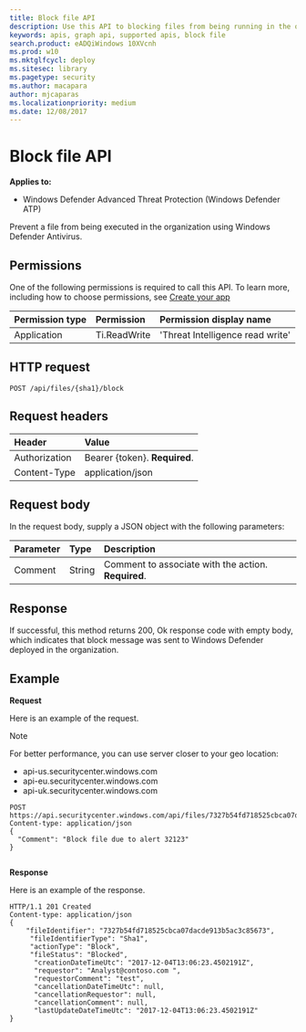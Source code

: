 ```yaml
---
title: Block file API
description: Use this API to blocking files from being running in the organization.
keywords: apis, graph api, supported apis, block file
search.product: eADQiWindows 10XVcnh
ms.prod: w10
ms.mktglfcycl: deploy
ms.sitesec: library
ms.pagetype: security
ms.author: macapara
author: mjcaparas
ms.localizationpriority: medium
ms.date: 12/08/2017
---
```


# Block file API

**Applies to:**

- Windows Defender Advanced Threat Protection (Windows Defender ATP)



Prevent a file from being executed in the organization using Windows Defender Antivirus.

## Permissions
One of the following permissions is required to call this API. To learn more, including how to choose permissions, see [Create your app](exposed-apis-windows-defender-advanced-threat-protection-new.md#create-an-app)

Permission type |	Permission	|	Permission display name
:---|:---|:---
Application |	Ti.ReadWrite |	'Threat Intelligence read write'

## HTTP request
```
POST /api/files/{sha1}/block
```

## Request headers

Header | Value 
:---|:---
Authorization | Bearer {token}. **Required**.
Content-Type	| application/json

## Request body
In the request body, supply a JSON object with the following parameters:

Parameter |	Type	| Description
:---|:---|:---
Comment |	String |	Comment to associate with the action. **Required**.


## Response
If successful, this method returns 200, Ok response code with empty body, which indicates that block message was sent to Windows Defender deployed in the organization.


## Example

**Request**

Here is an example of the request.

>[!NOTE]
>For better performance, you can use server closer to your geo location:
> - api-us.securitycenter.windows.com
> - api-eu.securitycenter.windows.com
> - api-uk.securitycenter.windows.com

```
POST https://api.securitycenter.windows.com/api/files/7327b54fd718525cbca07dacde913b5ac3c85673/block 
Content-type: application/json
{
  "Comment": "Block file due to alert 32123"
}


```

**Response**

Here is an example of the response.


```
HTTP/1.1 201 Created
Content-type: application/json
{
    "fileIdentifier": "7327b54fd718525cbca07dacde913b5ac3c85673",
     "fileIdentifierType": "Sha1",
     "actionType": "Block",
     "fileStatus": "Blocked",
      "creationDateTimeUtc": "2017-12-04T13:06:23.4502191Z",
      "requestor": "Analyst@contoso.com ",
      "requestorComment": "test",
      "cancellationDateTimeUtc": null,
      "cancellationRequestor": null,
      "cancellationComment": null,
      "lastUpdateDateTimeUtc": "2017-12-04T13:06:23.4502191Z"
}

```
